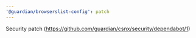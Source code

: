 ```yaml
---
'@guardian/browserslist-config': patch
---
```


Security patch (https://github.com/guardian/csnx/security/dependabot/1)
